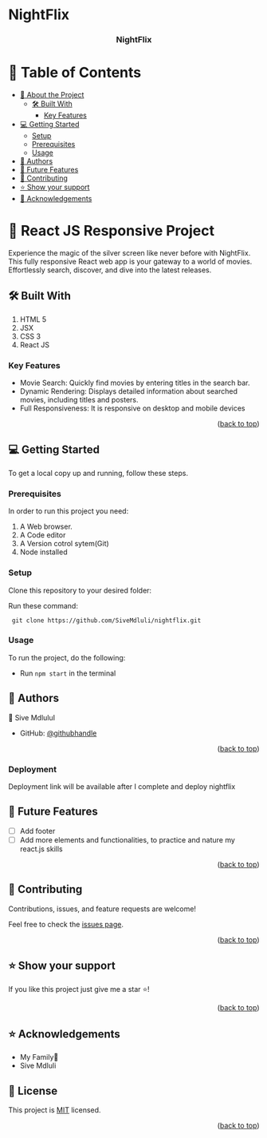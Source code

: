 # NightFlix

<a name="readme-top"></a>

<div align="center">
  <h3><b>NightFlix</b></h3>
</div>

# 📗 Table of Contents

- [📖 About the Project](#about-project)
  - [🛠 Built With](#built-with)
    - [Key Features](#key-features)
- [💻 Getting Started](#getting-started)
  - [Setup](#setup)
  - [Prerequisites](#prerequisites)
  - [Usage](#usage)
- [👥 Authors](#authors)
- [🔭 Future Features](#future-features)
- [🤝 Contributing](#contributing)
- [⭐️ Show your support](#support)
- [🙏 Acknowledgements](#acknowledgements)

# 📖 React JS Responsive Project <a name="about-project"></a>

Experience the magic of the silver screen like never before with NightFlix. This fully responsive React web app is your gateway to a world of movies. Effortlessly search, discover, and dive into the latest releases.

## 🛠 Built With <a name="built-with"></a>

1. HTML 5
2. JSX
3. CSS 3
4. React JS

### Key Features <a name="key-features"></a>

- Movie Search: Quickly find movies by entering titles in the search bar.
- Dynamic Rendering: Displays detailed information about searched movies, including titles and posters.
- Full Responsiveness: It is responsive on desktop and mobile devices

<p align="right">(<a href="#readme-top">back to top</a>)</p>

## 💻 Getting Started <a name="getting-started"></a>

To get a local copy up and running, follow these steps.

### Prerequisites

In order to run this project you need:

1. A Web browser.
2. A Code editor
3. A Version cotrol sytem(Git)
4. Node installed

### Setup

Clone this repository to your desired folder:

Run these command:

` git clone https://github.com/SiveMdluli/nightflix.git`

### Usage

To run the project, do the following:

- Run `npm start` in the terminal

## 👥 Authors <a name="authors"></a>

👤 Sive MdluluI

- GitHub: [@githubhandle](https://github.com/sivemdluli)

<p align="right">(<a href="#readme-top">back to top</a>)</p>

### Deployment <a name="live-demo"></a>

Deployment link will be available after I complete and deploy nightflix

## 🔭 Future Features <a name="future-features"></a>

- [ ] Add footer
- [ ] Add more elements and functionalities, to practice and nature my react.js skills

<p align="right">(<a href="#readme-top">back to top</a>)</p>

## 🤝 Contributing <a name="contributing"></a>

Contributions, issues, and feature requests are welcome!

Feel free to check the [issues page](https://github.com/SiveMdluli/nightflix/issues).

<p align="right">(<a href="#readme-top">back to top</a>)</p>

## ⭐️ Show your support <a name="support"></a>

If you like this project just give me a star ⭐️!

<p align="right">(<a href="#readme-top">back to top</a>)</p>


## ⭐️ Acknowledgements <a name="acknowledgements"></a>

 - My Family🙏
 - Sive Mdluli

## 📝 License <a name="license"></a>

This project is [MIT](./LICENSE) licensed.

<p align="right">(<a href="#readme-top">back to top</a>)</p>

